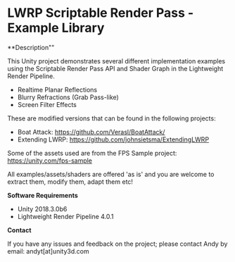 # LWRP Scriptable Render Pass - Example Library

**Description""

This Unity project demonstrates several different implementation examples using the Scriptable Render Pass API and Shader Graph in the Lightweight Render Pipeline.

- Realtime Planar Reflections
- Blurry Refractions (Grab Pass-like)
- Screen Filter Effects

These are modified versions that can be found in the following projects:
- Boat Attack: https://github.com/Verasl/BoatAttack/
- Extending LWRP: https://github.com/johnsietsma/ExtendingLWRP

Some of the assets used are from the FPS Sample project: https://unity.com/fps-sample

All examples/assets/shaders are offered 'as is' and you are welcome to extract them, modify them, adapt them etc!

**Software Requirements**

- Unity 2018.3.0b6
- Lightweight Render Pipeline 4.0.1

**Contact**

If you have any issues and feedback on the project; please contact Andy by email: andyt[at]unity3d.com
